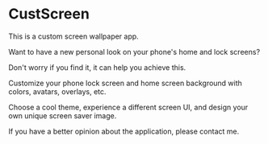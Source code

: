 # CustScreen

This is a custom screen wallpaper app.

Want to have a new personal look on your phone's home and lock screens?

Don't worry if you find it, it can help you achieve this.

Customize your phone lock screen and home screen background with colors, avatars, overlays, etc.

Choose a cool theme, experience a different screen UI, and design your own unique screen saver image.

If you have a better opinion about the application, please contact me.
